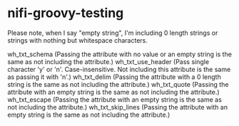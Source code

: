 # nifi-groovy-testing


Please note, when I say "empty string", I'm including 0 length strings or strings with nothing but whitespace characters.

wh_txt_schema (Passing the attribute with no value or an empty string is the same as not including the attribute.)
wh_txt_use_header (Pass single character 'y' or 'n'. Case-insensitive. Not including this attribute is the same as passing it with 'n'.)
wh_txt_delim (Passing the attribute with a 0 length string is the same as not including the attribute.)
wh_txt_quote (Passing the attribute with an empty string is the same as not including the attribute.)
wh_txt_escape (Passing the attribute with an empty string is the same as not including the attribute.)
wh_txt_skip_lines (Passing the attribute with an empty string is the same as not including the attribute.)
